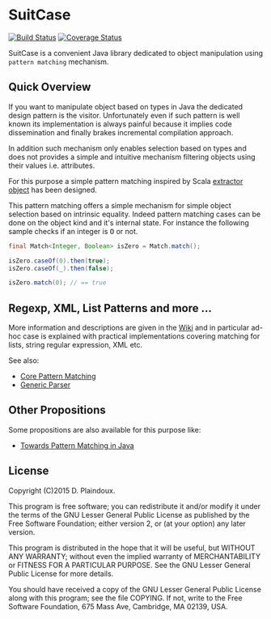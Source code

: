 # SuitCase 

[![Build Status](https://travis-ci.org/d-plaindoux/suitcase.svg?branch=master)](https://travis-ci.org/d-plaindoux/suitcase) [![Coverage Status](https://coveralls.io/repos/d-plaindoux/suitcase/badge.png)](https://coveralls.io/r/d-plaindoux/suitcase)

SuitCase is a convenient Java library dedicated to object manipulation using `pattern matching` mechanism.

## Quick Overview

If you want to manipulate object based on types in Java the dedicated design pattern is the visitor.
Unfortunately even if such pattern is well known its implementation is always painful because it implies
code dissemination and finally brakes incremental compilation approach.

In addition such mechanism only enables selection based on types and does not provides a simple and
intuitive mechanism filtering objects using their values i.e. attributes.

For this purpose a simple pattern matching inspired by Scala [extractor object](http://www.scala-lang.org/node/112)
has been designed.

This pattern matching offers a simple mechanism for simple object selection based on intrinsic equality.
Indeed pattern matching cases can be done on the object kind and it's internal state. For instance the following sample
checks if an integer is <tt>O</tt> or not.

``` java
final Match<Integer, Boolean> isZero = Match.match();

isZero.caseOf(0).then(true);
isZero.caseOf(_).then(false);

isZero.match(0); // == true
```

## Regexp, XML, List Patterns and more ...

More information and descriptions are given in the [Wiki](https://github.com/d-plaindoux/suitcase/wiki) and in particular ad-hoc case is explained with
practical implementations covering matching for lists, string regular expression, XML etc.

See also:

* [Core Pattern Matching](https://github.com/d-plaindoux/suitcase/wiki#core-pattern-matching)
* [Generic Parser](https://github.com/d-plaindoux/suitcase/wiki#generic-parser)

## Other Propositions

Some propositions are also available for this purpose like:
* [Towards Pattern Matching in Java](http://kerflyn.wordpress.com/2012/05/09/towards-pattern-matching-in-java/)

## License

Copyright (C)2015 D. Plaindoux.

This program is  free software; you can redistribute  it and/or modify
it  under the  terms  of  the GNU  Lesser  General  Public License  as
published by  the Free Software  Foundation; either version 2,  or (at
your option) any later version.

This program  is distributed in the  hope that it will  be useful, but
WITHOUT   ANY  WARRANTY;   without  even   the  implied   warranty  of
MERCHANTABILITY  or FITNESS  FOR  A PARTICULAR  PURPOSE.  See the  GNU
Lesser General Public License for more details.

You  should have  received a  copy of  the GNU  Lesser General  Public
License along with  this program; see the file COPYING.  If not, write
to the  Free Software Foundation,  675 Mass Ave, Cambridge,  MA 02139,
USA.